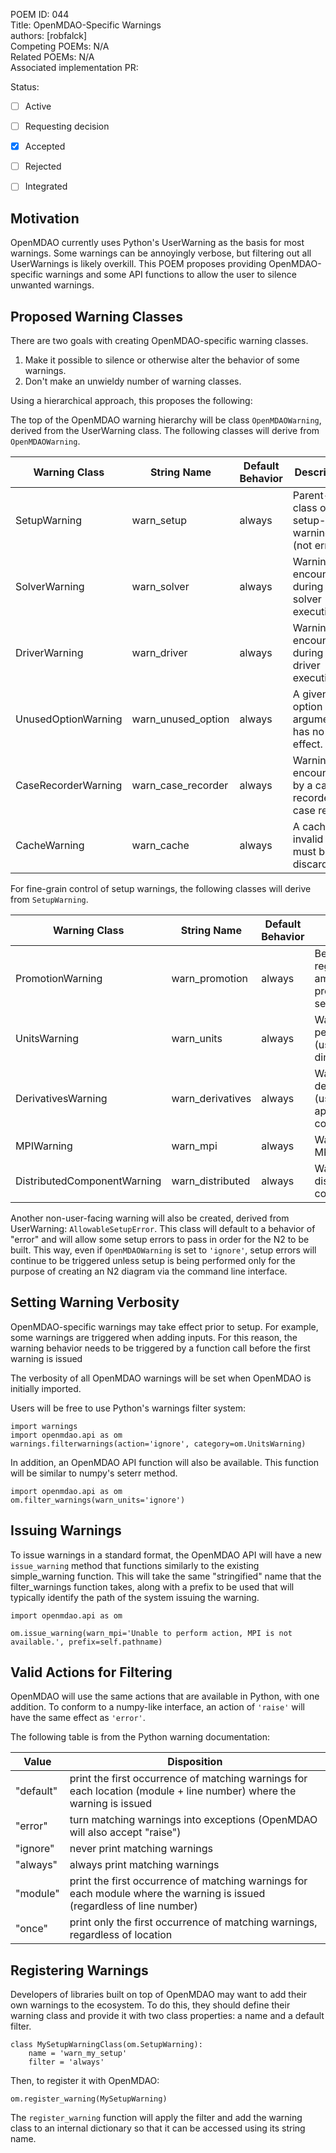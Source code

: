 POEM ID: 044  
Title: OpenMDAO-Specific Warnings  
authors: [robfalck]  
Competing POEMs: N/A  
Related POEMs: N/A  
Associated implementation PR:

Status:

- [ ] Active
- [ ] Requesting decision
- [x] Accepted
- [ ] Rejected
- [ ] Integrated


Motivation
----------

OpenMDAO currently uses Python's UserWarning as the basis for most warnings.
Some warnings can be annoyingly verbose, but filtering out all UserWarnings is likely overkill.
This POEM proposes providing OpenMDAO-specific warnings and some API functions to allow the user to silence unwanted warnings.


Proposed Warning Classes
------------------------

There are two goals with creating OpenMDAO-specific warning classes.

1. Make it possible to silence or otherwise alter the behavior of some warnings.
2. Don't make an unwieldy number of warning classes.

Using a hierarchical approach, this proposes the following:

The top of the OpenMDAO warning hierarchy will be class `OpenMDAOWarning`, derived from the UserWarning class.
The following classes will derive from `OpenMDAOWarning`.

| Warning Class           | String Name         | Default Behavior     | Description                                                         |
| ----------------------- | ------------------- | -------------------- | ------------------------------------------------------------------- |
| SetupWarning            | warn_setup          | always               | Parent-class of all setup-time warnings (not errors).               |
| SolverWarning           | warn_solver         | always               | Warning encountered during solver execution.                        |
| DriverWarning           | warn_driver         | always               | Warning encountered during driver execution.                        |
| UnusedOptionWarning     | warn_unused_option  | always               | A given option or argument has no effect.                           |
| CaseRecorderWarning     | warn_case_recorder  | always               | Warning encountered by a case recorder or case reader.              |
| CacheWarning            | warn_cache          | always               | A cache is invalid and must be discarded.                           |

For fine-grain control of setup warnings, the following classes will derive from `SetupWarning`.

| Warning Class               | String Name         | Default Behavior     | Description                                                            |
| --------------------------- | ------------------- | -------------------- | ---------------------------------------------------------------------- |
| PromotionWarning            | warn_promotion      | always               | Behavior regarding ambiguities due to promotion or set_input_defaults. |
| UnitsWarning                | warn_units          | always               | Warning pertaining to units (usually unitless to dimensional).         |
| DerivativesWarning          | warn_derivatives    | always               | Warning regarding derivatives (usually approximation or coloring).     |
| MPIWarning                  | warn_mpi            | always               | Warning regarding MPI availability.                                    |
| DistributedComponentWarning | warn_distributed    | always               | Warning regarding distributed component setup.                         |


Another non-user-facing warning will also be created, derived from UserWarning:  `AllowableSetupError`.  This class
will default to a behavior of "error" and will allow some setup errors to pass in order for the N2 to be built.  This  way,
even if `OpenMDAOWarning` is set to `'ignore'`, setup errors will continue to be triggered unless setup is being performed
only for the purpose of creating an N2 diagram via the command line interface.


Setting Warning Verbosity
-------------------------

OpenMDAO-specific warnings may take effect prior to setup.
For example, some warnings are triggered when adding inputs.
For this reason, the warning behavior needs to be triggered by a function call before the first warning is issued

The verbosity of all OpenMDAO warnings will be set when OpenMDAO is initially imported.

Users will be free to use Python's warnings filter system:

```
import warnings
import openmdao.api as om
warnings.filterwarnings(action='ignore', category=om.UnitsWarning)
```

In addition, an OpenMDAO API function will also be available.
This function will be similar to numpy's seterr method.

```
import openmdao.api as om
om.filter_warnings(warn_units='ignore')
```

Issuing Warnings
----------------

To issue warnings in a standard format, the OpenMDAO API will have a
new `issue_warning` method that functions similarly to the existing simple_warning function.
This will take the same "stringified" name that the filter_warnings function takes, along
with a prefix to be used that will typically identify the path of the system issuing the warning.

```
import openmdao.api as om

om.issue_warning(warn_mpi='Unable to perform action, MPI is not available.', prefix=self.pathname)
```

Valid Actions for Filtering
---------------------------

OpenMDAO will use the same actions that are available in Python, with one addition.
To conform to a numpy-like interface, an action of `'raise'` will have the same effect as `'error'`.

The following table is from the Python warning documentation:

| Value       | Disposition                                                                                                             |
| ----------- | ----------------------------------------------------------------------------------------------------------------------- |
| "default"   | print the first occurrence of matching warnings for each location (module + line number) where the warning is issued    |
| "error"     | turn matching warnings into exceptions  (OpenMDAO will also accept "raise")                                             |
| "ignore"    | never print matching warnings                                                                                           |
| "always"    | always print matching warnings                                                                                          |
| "module"    | print the first occurrence of matching warnings for each module where the warning is issued (regardless of line number) |
| "once"      | print only the first occurrence of matching warnings, regardless of location                                            |


Registering Warnings
--------------------

Developers of libraries built on top of OpenMDAO may want to add their own warnings to the ecosystem.
To do this, they should define their warning class and provide it with two class properties: a name and a default filter.

```
class MySetupWarningClass(om.SetupWarning):
    name = 'warn_my_setup'
    filter = 'always'
```

Then, to register it with OpenMDAO:

```
om.register_warning(MySetupWarning)
```

The `register_warning` function will apply the filter and add the warning class to an internal dictionary so that it can be accessed using its string name.
